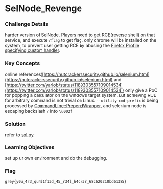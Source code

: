 # SelNode_Revenge

### Challenge Details
harder version of SelNode. Players need to get RCE(reverse shell) on that service, and execute `/flag` to get flag. only chrome will be installed on the system, to prevent user getting RCE by abusing the [Firefox Profile specifying custom handler](https://github.com/JonStratton/selenium-node-takeover-kit/blob/master/examples/selenium_node_rce.rb).

### Key Concepts
online references([https://nutcrackerssecurity.github.io/selenium.html](https://nutcrackerssecurity.github.io/selenium.html) and [https://twitter.com/yarlob/status/1189303557109014534](https://twitter.com/yarlob/status/1189303557109014534)) only give a PoC for popping a calculator on the windows target system. But achieving RCE for arbitrary command is not trivial on Linux. `--utility-cmd-prefix` is being processed by [CommandLine::PrependWrapper](https://source.chromium.org/chromium/chromium/src/+/main:base/command_line.cc;drc=1ed3995c6899fba1326b8543833b97a16a22dc5e;bpv=1;bpt=1;l=455?q=utility-cmd-prefix&ss=chromium&gsn=PrependWrapper&gs=kythe%3A%2F%2Fchromium.googlesource.com%2Fchromium%2Fsrc%3Flang%3Dc%252B%252B%3Fpath%3Dsrc%2Fbase%2Fcommand_line.h%23_7A0IDBP3kB1J61HP8VGGUrWoHDItIn-yq24PQf8tHU&gs=kythe%3A%2F%2Fchromium.googlesource.com%2Fchromium%2Fsrc%3Flang%3Dc%252B%252B%3Fpath%3Dsrc%2Fbase%2Fcommand_line.cc%23uA__1Ad7GrcbTKM2W69Q_j9K3M_UH3HCrWN_P7_lak4), and selenium node is escaping backslash `/` into `\u002f`

### Solution

refer to [sol.py](./sol.py)


### Learning Objectives
set up ur own environment and do the debugging.

### Flag
```
grey{y0u_4r3_qu4l1f13d_45_r34l_h4ck3r_68c620210bd61385}
```

